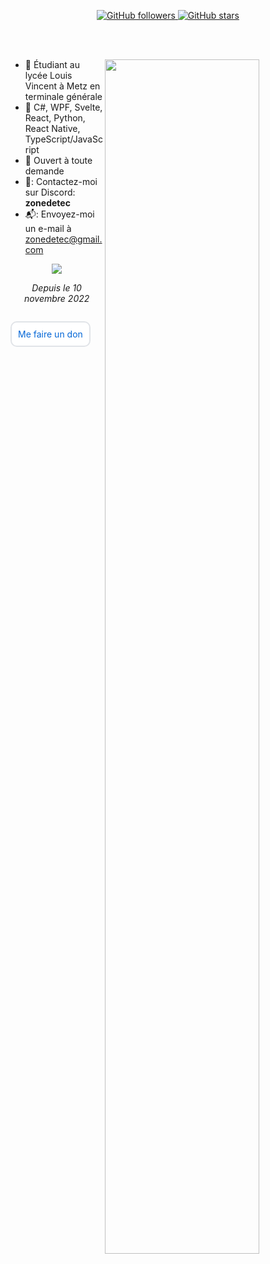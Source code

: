 

<p align="center">
  <a href="https://github.com/zonetecde">
    <img alt="GitHub followers" alt="<s>https://www.rayanestaszewski.fr</s>" src="https://img.shields.io/github/followers/zonetecde?style=for-the-badge">
  </a>
  <a href="https://github.com/zonetecde">
    <img alt="GitHub stars" src="https://img.shields.io/github/stars/zonetecde?style=for-the-badge">
  </a>
</p>
<br/><br/>

<div>
<a href="#zonetecde-title">
  <img src="https://wakatime.com/share/@zonetecde/f484fce8-23b4-4268-8e48-9654df42d0b2.png" width="70%" align="right">
</a>

* :office: Étudiant au lycée Louis Vincent à Metz en terminale générale
* :seedling: C#, WPF, Svelte, React, Python, React Native, TypeScript/JavaScript
* :speech_balloon: Ouvert à toute demande
* 🐧: Contactez-moi sur Discord: **zonedetec**
* 📬: Envoyez-moi un e-mail à zonedetec@gmail.com
</div>

<p align="center"> 
  <a href="https://wakatime.com/@zonetecde">
    <img src="https://wakatime.com/share/@zonetecde/3ec7af37-914d-4574-8d2c-5bfa86510776.png">
  </a>
  <p align="center"><i>Depuis le 10 novembre 2022</i></p>
</p>

<p align="center" style="background-color: white; border: 2px solid #e1e4e8; border-radius: 10px; display: inline-block; padding: 10px;">
  <a href="https://ko-fi.com/zonetecde" style="color: #0366d6; text-decoration: none;">
    Me faire un don
  </a>
</p>
